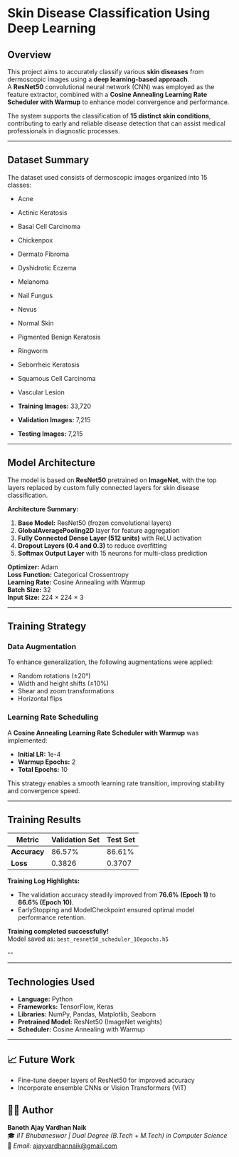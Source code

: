 # Skin Disease Classification Using Deep Learning  

##  Overview  
This project aims to accurately classify various **skin diseases** from dermoscopic images using a **deep learning-based approach**.  
A **ResNet50** convolutional neural network (CNN) was employed as the feature extractor, combined with a **Cosine Annealing Learning Rate Scheduler with Warmup** to enhance model convergence and performance.  

The system supports the classification of **15 distinct skin conditions**, contributing to early and reliable disease detection that can assist medical professionals in diagnostic processes.

---

## Dataset Summary  
The dataset used consists of dermoscopic images organized into 15 classes:

- Acne  
- Actinic Keratosis  
- Basal Cell Carcinoma  
- Chickenpox  
- Dermato Fibroma  
- Dyshidrotic Eczema  
- Melanoma  
- Nail Fungus  
- Nevus  
- Normal Skin  
- Pigmented Benign Keratosis  
- Ringworm  
- Seborrheic Keratosis  
- Squamous Cell Carcinoma  
- Vascular Lesion 

- **Training Images:** 33,720  
- **Validation Images:** 7,215  
- **Testing Images:** 7,215  

---

##  Model Architecture  
The model is based on **ResNet50** pretrained on **ImageNet**, with the top layers replaced by custom fully connected layers for skin disease classification.

**Architecture Summary:**
1. **Base Model:** ResNet50 (frozen convolutional layers)  
2. **GlobalAveragePooling2D** layer for feature aggregation  
3. **Fully Connected Dense Layer (512 units)** with ReLU activation  
4. **Dropout Layers (0.4 and 0.3)** to reduce overfitting  
5. **Softmax Output Layer** with 15 neurons for multi-class prediction  

**Optimizer:** Adam  
**Loss Function:** Categorical Crossentropy  
**Learning Rate:** Cosine Annealing with Warmup  
**Batch Size:** 32  
**Input Size:** 224 × 224 × 3  

---

##  Training Strategy  

### Data Augmentation
To enhance generalization, the following augmentations were applied:
- Random rotations (±20°)
- Width and height shifts (±10%)
- Shear and zoom transformations
- Horizontal flips  

### Learning Rate Scheduling  
A **Cosine Annealing Learning Rate Scheduler with Warmup** was implemented:  
- **Initial LR:** 1e-4  
- **Warmup Epochs:** 2  
- **Total Epochs:** 10  

This strategy enables a smooth learning rate transition, improving stability and convergence speed.

---

##  Training Results  

| Metric | Validation Set | Test Set |
|---------|----------------|-----------|
| **Accuracy** | 86.57% | 86.61% |
| **Loss** | 0.3826 | 0.3707 |

**Training Log Highlights:**
- The validation accuracy steadily improved from **76.6% (Epoch 1)** to **86.6% (Epoch 10)**.  
- EarlyStopping and ModelCheckpoint ensured optimal model performance retention.  

**Training completed successfully!**  
Model saved as: `best_resnet50_scheduler_10epochs.h5`

--

---

##  Technologies Used  
- **Language:** Python  
- **Frameworks:** TensorFlow, Keras  
- **Libraries:** NumPy, Pandas, Matplotlib, Seaborn  
- **Pretrained Model:** ResNet50 (ImageNet weights)  
- **Scheduler:** Cosine Annealing with Warmup  

---

## 📈 Future Work  
- Fine-tune deeper layers of ResNet50 for improved accuracy  
- Incorporate ensemble CNNs or Vision Transformers (ViT)  


## 👨‍💻 Author  
**Banoth Ajay Vardhan Naik**  
🎓 *IIT Bhubaneswar | Dual Degree (B.Tech + M.Tech) in Computer Science*  
📧 *Email:* ajayvardhannaik@gmail.com
